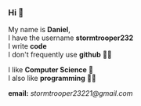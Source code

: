 ### Hi 👋

My name is **Daniel**, <br>
I have the username **stormtrooper232** <br>
I write **code** <br>
I don't frequently use **github** 🤷‍♂️


I like **Computer Science** 🧮 <br>
I also like **programming** 👨‍💻 <br>

**email:** _stormtrooper23221@gmail.com_

